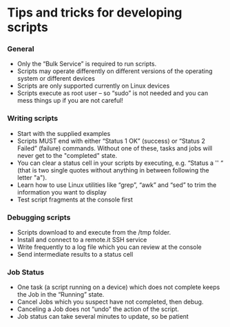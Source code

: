 # Tips and tricks for developing scripts

### General 

* Only the “Bulk Service” is required to run scripts. 
* Scripts may operate differently on different versions of the operating system or different devices 
* Scripts are only supported currently on Linux devices
* Scripts execute as root user – so “sudo” is not needed and you can mess things up if you are not careful!

### Writing scripts 

* Start with the supplied examples
* Scripts MUST end with either “Status 1 OK” \(success\) or “Status 2 Failed” \(failure\) commands.  Without one of these, tasks and jobs will never get to the "completed" state.
* You can clear a status cell in your scripts by executing, e.g. “Status a '' “  \(that is two single quotes without anything in between following the letter "a"\).
* Learn how to use Linux utilities like “grep”, “awk” and “sed” to trim the information you want to display 
* Test script fragments at the console first 

### Debugging scripts 

* Scripts download to and execute from the /tmp folder.
* Install and connect to a remote.it SSH service 
* Write frequently to a log file which you can review at the console 
* Send intermediate results to a status cell

### Job Status 

* One task \(a script running on a device\) which does not complete keeps the Job in the “Running” state. 
* Cancel Jobs which you suspect have not completed, then debug. 
* Canceling a Job does not “undo” the action of the script. 
* Job status can take several minutes to update, so be patient

